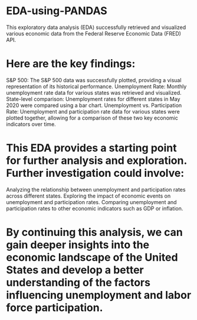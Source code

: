 # EDA-using-PANDAS

This exploratory data analysis (EDA) successfully retrieved and visualized various economic data from the Federal Reserve Economic Data (FRED) API.

# Here are the key findings:

S&P 500: The S&P 500 data was successfully plotted, providing a visual representation of its historical performance.
Unemployment Rate: Monthly unemployment rate data for various states was retrieved and visualized.
State-level comparison: Unemployment rates for different states in May 2020 were compared using a bar chart.
Unemployment vs. Participation Rate: Unemployment and participation rate data for various states were plotted together, allowing for a comparison of these two key economic indicators over time.


# This EDA provides a starting point for further analysis and exploration. Further investigation could involve:

Analyzing the relationship between unemployment and participation rates across different states.
Exploring the impact of economic events on unemployment and participation rates.
Comparing unemployment and participation rates to other economic indicators such as GDP or inflation.


# By continuing this analysis, we can gain deeper insights into the economic landscape of the United States and develop a better understanding of the factors influencing unemployment and labor force participation.
